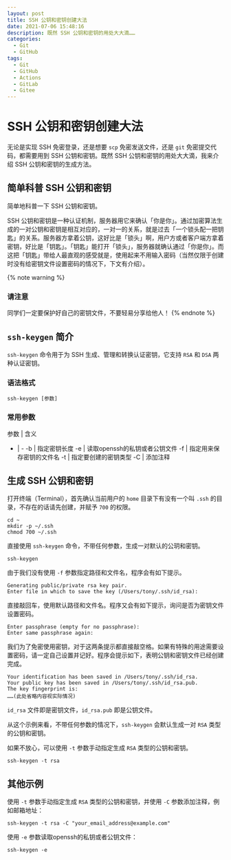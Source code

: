 ```yaml
---
layout: post
title: SSH 公钥和密钥创建大法
date: 2021-07-06 15:48:16
description: 既然 SSH 公钥和密钥的用处大大滴……
categories: 
  - Git
  - GitHub
tags: 
  - Git
  - GitHub
  - Actions
  - GitLab
  - Gitee
---
```


# SSH 公钥和密钥创建大法

无论是实现 SSH 免密登录，还是想要 `scp` 免密发送文件，还是 `git` 免密提交代码，都需要用到 SSH 公钥和密钥。既然 SSH 公钥和密钥的用处大大滴，我来介绍 SSH 公钥和密钥的生成方法。

## 简单科普 SSH 公钥和密钥

简单地科普一下 SSH 公钥和密钥。

SSH 公钥和密钥是一种认证机制，服务器用它来确认「你是你」。通过加密算法生成的一对公钥和密钥是相互对应的，一对一的关系，就是过去「一个锁头配一把钥匙」的关系。服务器方拿着公钥，这好比是「锁头」啊，用户方或者客户端方拿着密钥，好比是「钥匙」。「钥匙」能打开「锁头」，服务器就确认通过「你是你」。而这把「钥匙」带给人最直观的感受就是，使用起来不用输入密码（当然仅限于创建时没有给密钥文件设置密码的情况下，下文有介绍）。

{% note warning %}
### 请注意
同学们一定要保护好自己的密钥文件，不要轻易分享给他人！
{% endnote %}

## `ssh-keygen` 简介

`ssh-keygen` 命令用于为 SSH 生成、管理和转换认证密钥，它支持 `RSA` 和 `DSA` 两种认证密钥。

### **语法格式**

``` shell
ssh-keygen [参数]
```

### **常用参数**

参数 | 含义
- | -
-b | 指定密钥长度
-e | 读取openssh的私钥或者公钥文件
-f | 指定用来保存密钥的文件名
-t | 指定要创建的密钥类型
-C | 添加注释

## 生成 SSH 公钥和密钥

打开终端（Terminal），首先确认当前用户的 `home` 目录下有没有一个叫 `.ssh` 的目录，不存在的话请先创建，并赋予 `700` 的权限。

``` shell
cd ~
mkdir -p ~/.ssh
chmod 700 ~/.ssh
```

直接使用 `ssh-keygen` 命令，不带任何参数，生成一对默认的公玥和密钥。

``` shell
ssh-keygen
```

由于我们没有使用 `-f` 参数指定路径和文件名，程序会有如下提示。

``` shell
Generating public/private rsa key pair.
Enter file in which to save the key (/Users/tony/.ssh/id_rsa):
```

直接敲回车，使用默认路径和文件名。程序又会有如下提示，询问是否为密钥文件设置密码。

``` shell
Enter passphrase (empty for no passphrase):
Enter same passphrase again:
```

我们为了免密使用密钥，对于这两条提示都直接敲空格。如果有特殊的用途需要设置密码，请一定自己设置并记好。程序会提示如下，表明公钥和密钥文件已经创建完成。

``` shell
Your identification has been saved in /Users/tony/.ssh/id_rsa.
Your public key has been saved in /Users/tony/.ssh/id_rsa.pub.
The key fingerprint is:
……(此处省略内容视实际情况)
```

`id_rsa` 文件即是密钥文件，`id_rsa.pub` 即是公钥文件。

从这个示例来看，不带任何参数的情况下，`ssh-keygen` 会默认生成一对 `RSA` 类型的公钥和密钥。

如果不放心，可以使用 `-t` 参数手动指定生成 `RSA` 类型的公钥和密钥。

``` shell
ssh-keygen -t rsa
```

## 其他示例

使用 `-t` 参数手动指定生成 `RSA` 类型的公钥和密钥，并使用 `-C` 参数添加注释，例如邮箱地址：

``` shell
ssh-keygen -t rsa -C "your_email_address@example.com"
```

使用 `-e` 参数读取openssh的私钥或者公钥文件：

``` shell
ssh-keygen -e
```
